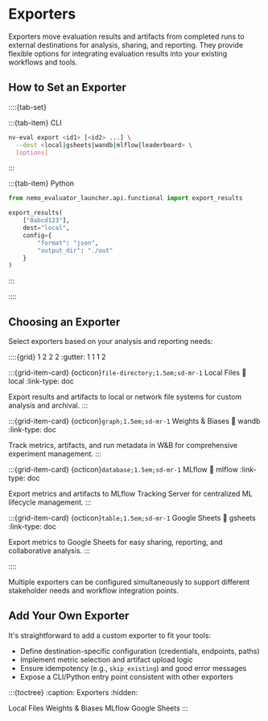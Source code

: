 # Exporters

Exporters move evaluation results and artifacts from completed runs to external destinations for analysis, sharing, and reporting. They provide flexible options for integrating evaluation results into your existing workflows and tools.

## How to Set an Exporter

::::{tab-set}

:::{tab-item} CLI

```bash
nv-eval export <id1> [<id2> ...] \
  --dest <local|gsheets|wandb|mlflow|leaderboard> \
  [options]
```

:::

:::{tab-item} Python

```python
from nemo_evaluator_launcher.api.functional import export_results

export_results(
    ["8abcd123"], 
    dest="local", 
    config={
        "format": "json", 
        "output_dir": "./out"
    }
)
```

:::

::::

## Choosing an Exporter

Select exporters based on your analysis and reporting needs:

::::{grid} 1 2 2 2
:gutter: 1 1 1 2

:::{grid-item-card} {octicon}`file-directory;1.5em;sd-mr-1` Local Files
:link: local
:link-type: doc

Export results and artifacts to local or network file systems for custom analysis and archival.
:::

:::{grid-item-card} {octicon}`graph;1.5em;sd-mr-1` Weights & Biases
:link: wandb
:link-type: doc

Track metrics, artifacts, and run metadata in W&B for comprehensive experiment management.
:::

:::{grid-item-card} {octicon}`database;1.5em;sd-mr-1` MLflow
:link: mlflow
:link-type: doc

Export metrics and artifacts to MLflow Tracking Server for centralized ML lifecycle management.
:::

:::{grid-item-card} {octicon}`table;1.5em;sd-mr-1` Google Sheets
:link: gsheets
:link-type: doc

Export metrics to Google Sheets for easy sharing, reporting, and collaborative analysis.
:::

::::

Multiple exporters can be configured simultaneously to support different stakeholder needs and workflow integration points.

## Add Your Own Exporter

It's straightforward to add a custom exporter to fit your tools:
- Define destination-specific configuration (credentials, endpoints, paths)
- Implement metric selection and artifact upload logic
- Ensure idempotency (e.g., `skip_existing`) and good error messages
- Expose a CLI/Python entry point consistent with other exporters

:::{toctree}
:caption: Exporters
:hidden:

Local Files <local>
Weights & Biases <wandb>
MLflow <mlflow>
Google Sheets <gsheets>
:::
